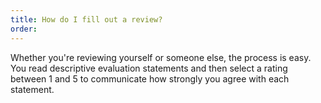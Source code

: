 ```yaml
---
title: How do I fill out a review?
order:
---
```



Whether you're reviewing yourself or someone else, the process is easy. You read descriptive evaluation statements and then select a rating between 1 and 5 to communicate how strongly you agree with each statement.&nbsp;